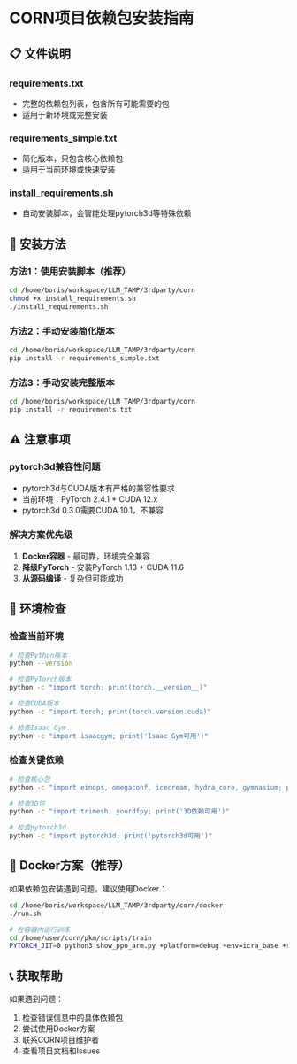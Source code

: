 # CORN项目依赖包安装指南

## 📋 **文件说明**

### **requirements.txt**
- 完整的依赖包列表，包含所有可能需要的包
- 适用于新环境或完整安装

### **requirements_simple.txt**
- 简化版本，只包含核心依赖包
- 适用于当前环境或快速安装

### **install_requirements.sh**
- 自动安装脚本，会智能处理pytorch3d等特殊依赖

## 🚀 **安装方法**

### **方法1：使用安装脚本（推荐）**
```bash
cd /home/boris/workspace/LLM_TAMP/3rdparty/corn
chmod +x install_requirements.sh
./install_requirements.sh
```

### **方法2：手动安装简化版本**
```bash
cd /home/boris/workspace/LLM_TAMP/3rdparty/corn
pip install -r requirements_simple.txt
```

### **方法3：手动安装完整版本**
```bash
cd /home/boris/workspace/LLM_TAMP/3rdparty/corn
pip install -r requirements.txt
```

## ⚠️ **注意事项**

### **pytorch3d兼容性问题**
- pytorch3d与CUDA版本有严格的兼容性要求
- 当前环境：PyTorch 2.4.1 + CUDA 12.x
- pytorch3d 0.3.0需要CUDA 10.1，不兼容

### **解决方案优先级**
1. **Docker容器** - 最可靠，环境完全兼容
2. **降级PyTorch** - 安装PyTorch 1.13 + CUDA 11.6
3. **从源码编译** - 复杂但可能成功

## 🔧 **环境检查**

### **检查当前环境**
```bash
# 检查Python版本
python --version

# 检查PyTorch版本
python -c "import torch; print(torch.__version__)"

# 检查CUDA版本
python -c "import torch; print(torch.version.cuda)"

# 检查Isaac Gym
python -c "import isaacgym; print('Isaac Gym可用')"
```

### **检查关键依赖**
```bash
# 检查核心包
python -c "import einops, omegaconf, icecream, hydra_core, gymnasium; print('核心依赖可用')"

# 检查3D包
python -c "import trimesh, yourdfpy; print('3D依赖可用')"

# 检查pytorch3d
python -c "import pytorch3d; print('pytorch3d可用')"
```

## 🐳 **Docker方案（推荐）**

如果依赖包安装遇到问题，建议使用Docker：

```bash
cd /home/boris/workspace/LLM_TAMP/3rdparty/corn/docker
./run.sh

# 在容器内运行训练
cd /home/user/corn/pkm/scripts/train
PYTORCH_JIT=0 python3 show_ppo_arm.py +platform=debug +env=icra_base +run=icra_ours ++env.seed=56081 ++tag=policy ++global_device=cuda:0 ++path.root=/tmp/pkm/ppo-a ++icp_obs.icp.ckpt=imm-unicorn/corn-public:512-32-balanced-SAM-wd-5e-05-920 ++load_ckpt=imm-unicorn/corn-public:dr-icra_base-icra_ours-ours-final-000042 ++env.num_env=16 ++env.use_viewer=0 ++draw_debug_lines=0
```

## 📞 **获取帮助**

如果遇到问题：
1. 检查错误信息中的具体依赖包
2. 尝试使用Docker方案
3. 联系CORN项目维护者
4. 查看项目文档和Issues
